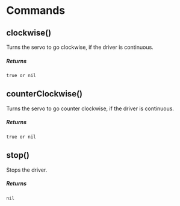 # Commands

## clockwise()

Turns the servo to go clockwise, if the driver is continuous.

##### Returns  

`true or nil`

## counterClockwise()

Turns the servo to go counter clockwise, if the driver is continuous.

##### Returns  

`true or nil`

## stop()

Stops the driver.

##### Returns  

`nil`

